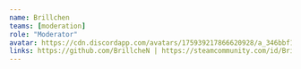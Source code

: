 ```yaml
---
name: Brillchen
teams: [moderation]
role: "Moderator"
avatar: https://cdn.discordapp.com/avatars/175939217866620928/a_346bbf1282b946a2d73b3d4b536c0607.webp?size=128
links: https://github.com/BrillcheN | https://steamcommunity.com/id/Brillchen/ | discord id: 175939217866620928
---
```

